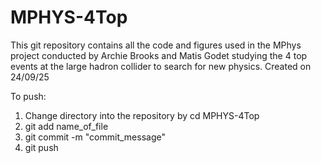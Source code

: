 # MPHYS-4Top
This git repository contains all the code and figures used in the MPhys project conducted by Archie Brooks and Matis Godet studying the 4 top events at the large hadron collider to search for new physics. Created on 24/09/25

To push:
1. Change directory into the repository by cd MPHYS-4Top
2. git add name_of_file
3. git commit -m "commit_message"
4. git push